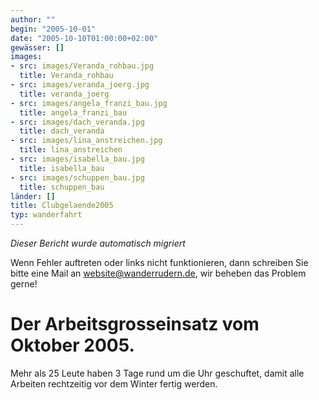 ```yaml
---
author: ""
begin: "2005-10-01"
date: "2005-10-10T01:00:00+02:00"
gewässer: []
images:
- src: images/Veranda_rohbau.jpg
  title: Veranda_rohbau
- src: images/veranda_joerg.jpg
  title: veranda_joerg
- src: images/angela_franzi_bau.jpg
  title: angela_franzi_bau
- src: images/dach_veranda.jpg
  title: dach_veranda
- src: images/lina_anstreichen.jpg
  title: lina_anstreichen
- src: images/isabella_bau.jpg
  title: isabella_bau
- src: images/schuppen_bau.jpg
  title: schuppen_bau
länder: []
title: Clubgelaende2005
typ: wanderfahrt
---
```



*Dieser Bericht wurde automatisch migriert*

Wenn Fehler auftreten oder links nicht funktionieren, dann schreiben Sie bitte eine Mail an website@wanderrudern.de, wir beheben das Problem gerne!



# Der Arbeitsgrosseinsatz vom Oktober 2005.


Mehr als 25 Leute haben 3 Tage rund um die Uhr geschuftet, damit alle Arbeiten rechtzeitig vor dem Winter fertig werden.